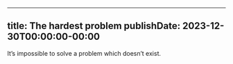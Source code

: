 
---
title: The hardest problem
publishDate: 2023-12-30T00:00:00-00:00
---

It’s impossible to solve a problem which doesn’t exist.
